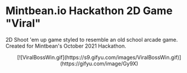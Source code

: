 
# Mintbean.io Hackathon 2D Game "Viral"
2D Shoot 'em up game styled to resemble an old school arcade game. Created for Mintbean's October 2021 Hackathon.

<div align='center'>
[![ViralBossWin.gif](https://s9.gifyu.com/images/ViralBossWin.gif)](https://gifyu.com/image/Gy9X)         
</div>

